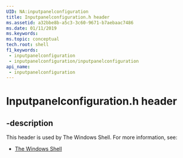 ```yaml
---
UID: NA:inputpanelconfiguration
title: Inputpanelconfiguration.h header
ms.assetid: a32bbe8b-a5c3-3c60-9671-b7aebaac7486
ms.date: 01/11/2019
ms.keywords: 
ms.topic: conceptual
tech.root: shell
f1_keywords:
 - inputpanelconfiguration
 - inputpanelconfiguration/inputpanelconfiguration
api_name:
 - inputpanelconfiguration
---
```


# Inputpanelconfiguration.h header


## -description

This header is used by The Windows Shell. For more information, see:

- [The Windows Shell](../_shell/index.md)

